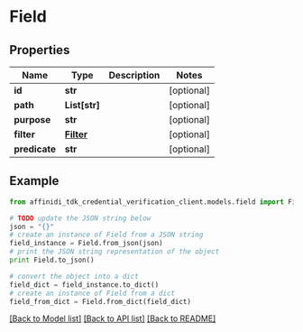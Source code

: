 # Field

## Properties

| Name          | Type                    | Description | Notes      |
| ------------- | ----------------------- | ----------- | ---------- |
| **id**        | **str**                 |             | [optional] |
| **path**      | **List[str]**           |             | [optional] |
| **purpose**   | **str**                 |             | [optional] |
| **filter**    | [**Filter**](Filter.md) |             | [optional] |
| **predicate** | **str**                 |             | [optional] |

## Example

```python
from affinidi_tdk_credential_verification_client.models.field import Field

# TODO update the JSON string below
json = "{}"
# create an instance of Field from a JSON string
field_instance = Field.from_json(json)
# print the JSON string representation of the object
print Field.to_json()

# convert the object into a dict
field_dict = field_instance.to_dict()
# create an instance of Field from a dict
field_from_dict = Field.from_dict(field_dict)
```

[[Back to Model list]](../README.md#documentation-for-models) [[Back to API list]](../README.md#documentation-for-api-endpoints) [[Back to README]](../README.md)
